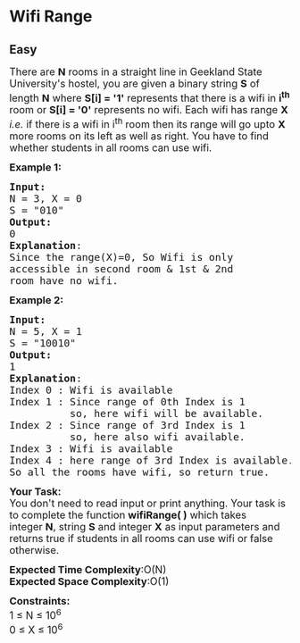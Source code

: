 # Wifi Range
## Easy
<div class="problems_problem_content__Xm_eO"><p><span style="font-size:18px">There are&nbsp;<strong>N</strong> rooms in a straight line in Geekland State University's hostel, you are given a binary string <strong>S</strong> of length <strong>N</strong> where <strong>S[i] = '1'</strong> represents that there is a wifi in <strong>i<sup>th</sup></strong> room or&nbsp;<strong>S[i] = '0'</strong>&nbsp;represents no wifi. Each wifi has range <strong>X</strong> <em>i.e.</em> if there is a wifi in i<sup>th</sup> room then its range will go upto <strong>X</strong> more rooms on its left as well as right. You have to find whether students in&nbsp;all rooms can use wifi.</span></p>

<p><span style="font-size:18px"><strong>Example 1:&nbsp;</strong></span></p>

<pre><span style="font-size:18px"><strong>Input:</strong>
N = 3, X = 0
S = "010"
<strong>Output:</strong>
0
<strong>Explanation</strong>: 
Since the range(X)=0, So Wifi is only 
accessible in second room &amp; 1st &amp; 2nd
room have no wifi.</span>
</pre>

<p><span style="font-size:18px"><strong>Example 2:&nbsp;</strong></span></p>

<pre><span style="font-size:18px"><strong>Input:</strong>
N = 5, X = 1
S = "10010"
<strong>Output:</strong>
1
<strong>Explanation</strong>: 
Index 0 : Wifi is available
Index 1 : Since range of 0th Index is 1
&nbsp;         so, here wifi will be available.
Index 2 : Since range of 3rd Index is 1
&nbsp;         so, here also wifi available.
Index 3 : Wifi is available
Index 4 : here range of 3rd Index is available.
So all the rooms have wifi, so return true.</span>
</pre>

<p><span style="font-size:18px"><strong>Your Task:</strong><br>
You don't need to read input or print anything. Your task is to complete the function <strong>wifiRange( )</strong>&nbsp;which takes integer&nbsp;<strong>N</strong>, string <strong>S</strong> and integer <strong>X</strong> as input parameters and returns true if&nbsp;students in&nbsp;all rooms can use wifi or false otherwise.</span></p>

<p><span style="font-size:18px"><strong>Expected Time Complexity</strong>:O(N)</span><br>
<span style="font-size:18px"><strong>Expected Space Complexity</strong>:O(1)</span></p>

<p><span style="font-size:18px"><strong>Constraints:</strong><br>
1 ≤ N&nbsp;≤ 10<sup>6</sup><br>
0 ≤ X&nbsp;≤ 10<sup>6</sup></span></p>
</div>